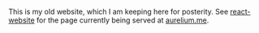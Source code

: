 This is my old website, which I am keeping here for posterity. See [react-website](https://github.com/AutumnAurelium/react-website) for the page currently being served at [aurelium.me](https://aurelium.me/).
